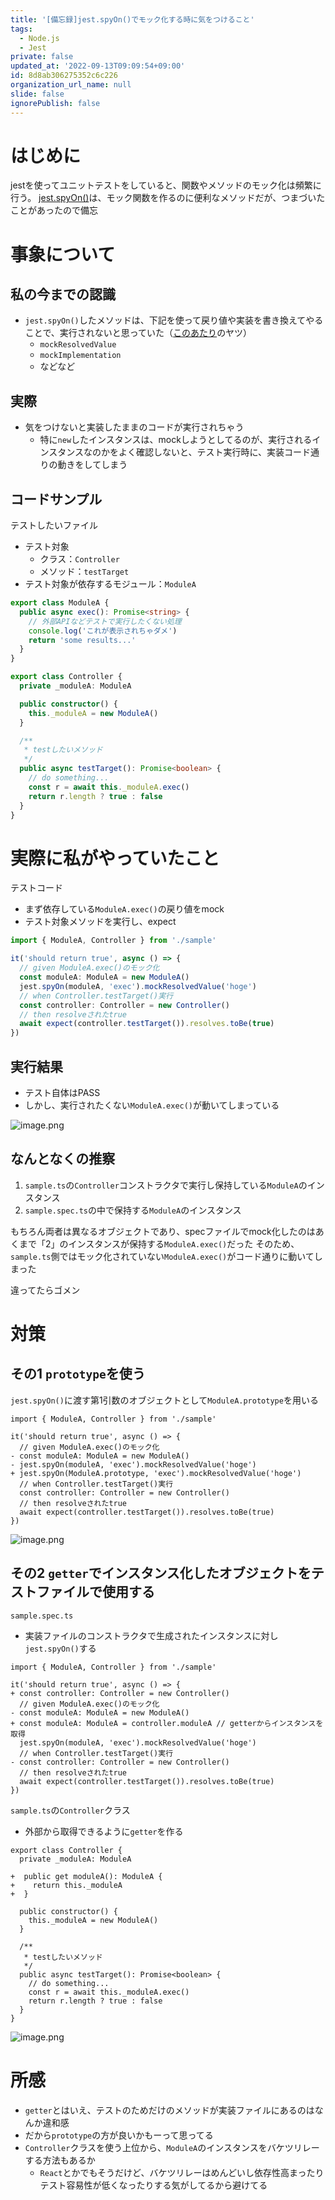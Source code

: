 ```yaml
---
title: '[備忘録]jest.spyOn()でモック化する時に気をつけること'
tags:
  - Node.js
  - Jest
private: false
updated_at: '2022-09-13T09:09:54+09:00'
id: 8d8ab306275352c6c226
organization_url_name: null
slide: false
ignorePublish: false
---
```

# はじめに

jestを使ってユニットテストをしていると、関数やメソッドのモック化は頻繁に行う。
[jest.spyOn()](https://jestjs.io/ja/docs/jest-object#jestspyonobject-methodname)は、モック関数を作るのに便利なメソッドだが、つまづいたことがあったので備忘

# 事象について

## 私の今までの認識

- `jest.spyOn()`したメソッドは、下記を使って戻り値や実装を書き換えてやることで、実行されないと思っていた（[このあたり](https://jestjs.io/ja/docs/mock-function-api)のヤツ）
    - `mockResolvedValue`
    - `mockImplementation`
    - などなど

## 実際

- 気をつけないと実装したままのコードが実行されちゃう
    - 特に`new`したインスタンスは、mockしようとしてるのが、実行されるインスタンスなのかをよく確認しないと、テスト実行時に、実装コード通りの動きをしてしまう

## コードサンプル

テストしたいファイル

- テスト対象
    - クラス：`Controller`
    - メソッド：`testTarget`
- テスト対象が依存するモジュール：`ModuleA`

```sample.ts
export class ModuleA {
  public async exec(): Promise<string> {
    // 外部APIなどテストで実行したくない処理
    console.log('これが表示されちゃダメ')
    return 'some results...'
  }
}

export class Controller {
  private _moduleA: ModuleA

  public constructor() {
    this._moduleA = new ModuleA()
  }

  /**
   * testしたいメソッド
   */
  public async testTarget(): Promise<boolean> {
    // do something...
    const r = await this._moduleA.exec()
    return r.length ? true : false
  }
}
```

# 実際に私がやっていたこと

テストコード

- まず依存している`ModuleA.exec()`の戻り値をmock
- テスト対象メソッドを実行し、expect

```sample.spec.ts
import { ModuleA, Controller } from './sample'

it('should return true', async () => {
  // given ModuleA.exec()のモック化
  const moduleA: ModuleA = new ModuleA()
  jest.spyOn(moduleA, 'exec').mockResolvedValue('hoge')
  // when Controller.testTarget()実行
  const controller: Controller = new Controller()
  // then resolveされたtrue
  await expect(controller.testTarget()).resolves.toBe(true)
})
```

## 実行結果

- テスト自体はPASS
- しかし、実行されたくない`ModuleA.exec()`が動いてしまっている

![image.png](https://qiita-image-store.s3.ap-northeast-1.amazonaws.com/0/647946/b58912af-480e-3101-8cfe-93396576d887.png)

## なんとなくの推察

1. `sample.ts`の`Controller`コンストラクタで実行し保持している`ModuleA`のインスタンス
2. `sample.spec.ts`の中で保持する`ModuleA`のインスタンス

もちろん両者は異なるオブジェクトであり、specファイルでmock化したのはあくまで「2」のインスタンスが保持する`ModuleA.exec()`だった
そのため、`sample.ts`側ではモック化されていない`ModuleA.exec()`がコード通りに動いてしまった

違ってたらゴメン

# 対策

## その1 `prototype`を使う

`jest.spyOn()`に渡す第1引数のオブジェクトとして`ModuleA.prototype`を用いる

```diff_typescript
import { ModuleA, Controller } from './sample'

it('should return true', async () => {
  // given ModuleA.exec()のモック化
- const moduleA: ModuleA = new ModuleA()
- jest.spyOn(moduleA, 'exec').mockResolvedValue('hoge')
+ jest.spyOn(ModuleA.prototype, 'exec').mockResolvedValue('hoge')
  // when Controller.testTarget()実行
  const controller: Controller = new Controller()
  // then resolveされたtrue
  await expect(controller.testTarget()).resolves.toBe(true)
})
```

![image.png](https://qiita-image-store.s3.ap-northeast-1.amazonaws.com/0/647946/116617f8-1245-8f8a-ec5b-535867f699eb.png)

## その2 `getter`でインスタンス化したオブジェクトをテストファイルで使用する

`sample.spec.ts`

- 実装ファイルのコンストラクタで生成されたインスタンスに対し`jest.spyOn()`する

```diff_typescript
import { ModuleA, Controller } from './sample'

it('should return true', async () => {
+ const controller: Controller = new Controller()
  // given ModuleA.exec()のモック化
- const moduleA: ModuleA = new ModuleA()
+ const moduleA: ModuleA = controller.moduleA // getterからインスタンスを取得
  jest.spyOn(moduleA, 'exec').mockResolvedValue('hoge')
  // when Controller.testTarget()実行
- const controller: Controller = new Controller()
  // then resolveされたtrue
  await expect(controller.testTarget()).resolves.toBe(true)
})
```

`sample.ts`の`Controller`クラス

- 外部から取得できるように`getter`を作る

```diff_typescript
export class Controller {
  private _moduleA: ModuleA

+  public get moduleA(): ModuleA {
+    return this._moduleA
+  }

  public constructor() {
    this._moduleA = new ModuleA()
  }

  /**
   * testしたいメソッド
   */
  public async testTarget(): Promise<boolean> {
    // do something...
    const r = await this._moduleA.exec()
    return r.length ? true : false
  }
}
```

![image.png](https://qiita-image-store.s3.ap-northeast-1.amazonaws.com/0/647946/a2ebc9db-8884-2f5e-7501-72892a4148fe.png)

# 所感

- `getter`とはいえ、テストのためだけのメソッドが実装ファイルにあるのはなんか違和感
- だから`prototype`の方が良いかもーって思ってる
- `Controller`クラスを使う上位から、`ModuleA`のインスタンスをバケツリレーする方法もあるか
    - `React`とかでもそうだけど、バケツリレーはめんどいし依存性高まったりテスト容易性が低くなったりする気がしてるから避けてる
